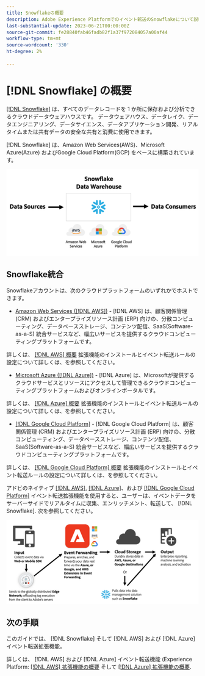 ```yaml
---
title: Snowflakeの概要
description: Adobe Experience Platformでのイベント転送のSnowflakeについて説明します。
last-substantial-update: 2023-06-21T00:00:00Z
source-git-commit: fe28840fab46fadb82f1a37f972084057a00af44
workflow-type: tm+mt
source-wordcount: '330'
ht-degree: 2%

---
```


# [!DNL Snowflake] の概要

[[!DNL Snowflake]](https://www.snowflake.com/en/) は、すべてのデータレコードを 1 か所に保存および分析できるクラウドデータウェアハウスです。 データウェアハウス、データレイク、データエンジニアリング、データサイエンス、データアプリケーション開発、リアルタイムまたは共有データの安全な共有と消費に使用できます。

[!DNL Snowflake] は、Amazon Web Services(AWS)、Microsoft Azure(Azure) およびGoogle Cloud Platform(GCP) をベースに構築されています。

![以下を示す図 [!DNL Snowflake] データアーキテクチャ。](../../../images/extensions/server/snowflake/snowflake.png)

## Snowflake統合

Snowflakeアカウントは、次のクラウドプラットフォームのいずれかでホストできます。

- [Amazon Web Services ([!DNL AWS])](https://aws.amazon.com/) - [!DNL AWS] は、顧客関係管理 (CRM) およびエンタープライズリソース計画 (ERP) 向けの、分散コンピューティング、データベースストレージ、コンテンツ配信、SaaS(Software-as-a-S) 統合サービスなど、幅広いサービスを提供するクラウドコンピューティングプラットフォームです。

詳しくは、 [[!DNL AWS] 概要](../aws/overview.md) 拡張機能のインストールとイベント転送ルールの設定について詳しくは、を参照してください。

- [Microsoft Azure ([!DNL Azure])](https://azure.microsoft.com/en-us/products/event-hubs/#overview) - [!DNL Azure] は、Microsoftが提供するクラウドサービスとリソースにアクセスして管理できるクラウドコンピューティングプラットフォームおよびオンラインポータルです。

詳しくは、 [[!DNL Azure] 概要](../azure/overview.md) 拡張機能のインストールとイベント転送ルールの設定について詳しくは、を参照してください。

- [[!DNL Google Cloud Platform]](https://cloud.google.com/) - [!DNL Google Cloud Platform] は、顧客関係管理 (CRM) およびエンタープライズリソース計画 (ERP) 向けの、分散コンピューティング、データベースストレージ、コンテンツ配信、SaaS(Software-as-a-S) 統合サービスなど、幅広いサービスを提供するクラウドコンピューティングプラットフォームです。

詳しくは、 [[!DNL Google Cloud Platform] 概要](../google-cloud-platform/overview.md) 拡張機能のインストールとイベント転送ルールの設定について詳しくは、を参照してください。

アドビのネイティブ [[!DNL AWS]](../aws/overview.md), [[!DNL Azure]](../azure/overview.md)、および [[!DNL Google Cloud Platform]](../google-cloud-platform/overview.md) イベント転送拡張機能を使用すると、ユーザーは、イベントデータをサーバーサイドでリアルタイムに収集、エンリッチメント、転送して、 [!DNL Snowflake]. 次を参照してください。

![この [!DNL Snowflake] 次の間のリンクを示すレポート図 [!DNL AWS] および [!DNL Azure].](../../../images/extensions/server/snowflake/snowflake-workflow.png)

## 次の手順

このガイドでは、 [!DNL Snowflake] そして [!DNL AWS] および [!DNL Azure] イベント転送拡張機能。

詳しくは、 [!DNL AWS] および [!DNL Azure] イベント転送機能 (Experience Platform: [[!DNL AWS] 拡張機能の概要](../aws/overview.md) そして [[!DNL Azure] 拡張機能の概要](../azure/overview.md).
